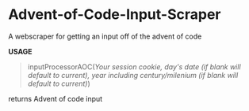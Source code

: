 # Advent-of-Code-Input-Scraper
A webscraper for getting an input off of the advent of code

**USAGE**
> inputProcessorAOC(*Your session cookie,
>                   day's date (if blank will default to current),
>                   year including century/milenium (if blank will default to current)*)
> 
returns Advent of code input
